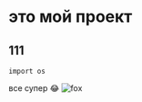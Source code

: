 # это мой проект
## 111

```
import os
```


все супер
:joy:
![fox](https://www.google.com/url?sa=i&url=https%3A%2F%2Fhappypik.ru%2Fcards%2Fkollekcii%2Fkartinki-zhivotnye%2Fkartinki-lisjat%2F&psig=AOvVaw2Bx2w-T5-tpaZjRm5CpUgV&ust=1680373060927000&source=images&cd=vfe&ved=0CA0QjRxqFwoTCMils9njhv4CFQAAAAAdAAAAABAD)
